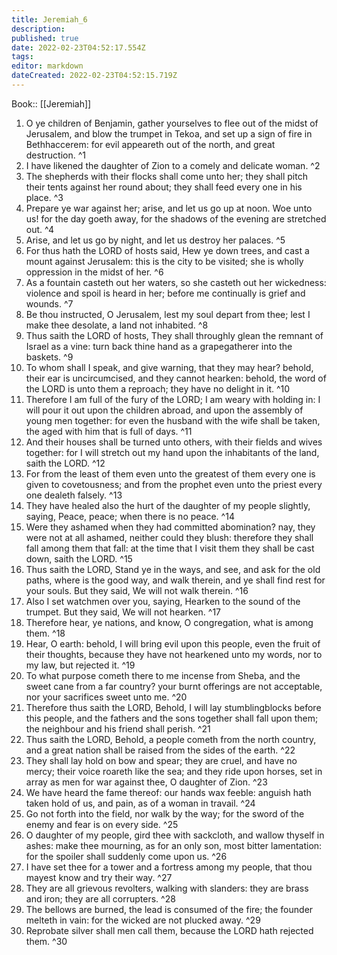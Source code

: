 ```yaml
---
title: Jeremiah_6
description: 
published: true
date: 2022-02-23T04:52:17.554Z
tags: 
editor: markdown
dateCreated: 2022-02-23T04:52:15.719Z
---
```


 Book:: [[Jeremiah]]
 1. O ye children of Benjamin, gather yourselves to flee out of the midst of Jerusalem, and blow the trumpet in Tekoa, and set up a sign of fire in Bethhaccerem: for evil appeareth out of the north, and great destruction. ^1
 2. I have likened the daughter of Zion to a comely and delicate woman. ^2
 3. The shepherds with their flocks shall come unto her; they shall pitch their tents against her round about; they shall feed every one in his place. ^3
 4. Prepare ye war against her; arise, and let us go up at noon. Woe unto us! for the day goeth away, for the shadows of the evening are stretched out. ^4
 5. Arise, and let us go by night, and let us destroy her palaces. ^5
 6. For thus hath the LORD of hosts said, Hew ye down trees, and cast a mount against Jerusalem: this is the city to be visited; she is wholly oppression in the midst of her. ^6
 7. As a fountain casteth out her waters, so she casteth out her wickedness: violence and spoil is heard in her; before me continually is grief and wounds. ^7
 8. Be thou instructed, O Jerusalem, lest my soul depart from thee; lest I make thee desolate, a land not inhabited. ^8
 9. Thus saith the LORD of hosts, They shall throughly glean the remnant of Israel as a vine: turn back thine hand as a grapegatherer into the baskets. ^9
 10. To whom shall I speak, and give warning, that they may hear? behold, their ear is uncircumcised, and they cannot hearken: behold, the word of the LORD is unto them a reproach; they have no delight in it. ^10
 11. Therefore I am full of the fury of the LORD; I am weary with holding in: I will pour it out upon the children abroad, and upon the assembly of young men together: for even the husband with the wife shall be taken, the aged with him that is full of days. ^11
 12. And their houses shall be turned unto others, with their fields and wives together: for I will stretch out my hand upon the inhabitants of the land, saith the LORD. ^12
 13. For from the least of them even unto the greatest of them every one is given to covetousness; and from the prophet even unto the priest every one dealeth falsely. ^13
 14. They have healed also the hurt of the daughter of my people slightly, saying, Peace, peace; when there is no peace. ^14
 15. Were they ashamed when they had committed abomination? nay, they were not at all ashamed, neither could they blush: therefore they shall fall among them that fall: at the time that I visit them they shall be cast down, saith the LORD. ^15
 16. Thus saith the LORD, Stand ye in the ways, and see, and ask for the old paths, where is the good way, and walk therein, and ye shall find rest for your souls. But they said, We will not walk therein. ^16
 17. Also I set watchmen over you, saying, Hearken to the sound of the trumpet. But they said, We will not hearken. ^17
 18. Therefore hear, ye nations, and know, O congregation, what is among them. ^18
 19. Hear, O earth: behold, I will bring evil upon this people, even the fruit of their thoughts, because they have not hearkened unto my words, nor to my law, but rejected it. ^19
 20. To what purpose cometh there to me incense from Sheba, and the sweet cane from a far country? your burnt offerings are not acceptable, nor your sacrifices sweet unto me. ^20
 21. Therefore thus saith the LORD, Behold, I will lay stumblingblocks before this people, and the fathers and the sons together shall fall upon them; the neighbour and his friend shall perish. ^21
 22. Thus saith the LORD, Behold, a people cometh from the north country, and a great nation shall be raised from the sides of the earth. ^22
 23. They shall lay hold on bow and spear; they are cruel, and have no mercy; their voice roareth like the sea; and they ride upon horses, set in array as men for war against thee, O daughter of Zion. ^23
 24. We have heard the fame thereof: our hands wax feeble: anguish hath taken hold of us, and pain, as of a woman in travail. ^24
 25. Go not forth into the field, nor walk by the way; for the sword of the enemy and fear is on every side. ^25
 26. O daughter of my people, gird thee with sackcloth, and wallow thyself in ashes: make thee mourning, as for an only son, most bitter lamentation: for the spoiler shall suddenly come upon us. ^26
 27. I have set thee for a tower and a fortress among my people, that thou mayest know and try their way. ^27
 28. They are all grievous revolters, walking with slanders: they are brass and iron; they are all corrupters. ^28
 29. The bellows are burned, the lead is consumed of the fire; the founder melteth in vain: for the wicked are not plucked away. ^29
 30. Reprobate silver shall men call them, because the LORD hath rejected them. ^30
